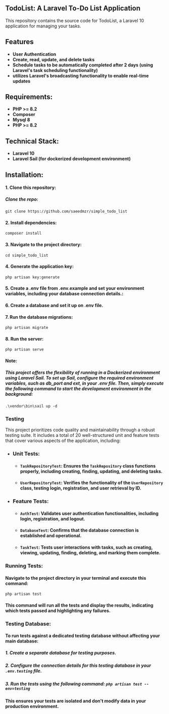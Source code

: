 
## TodoList: A Laravel To-Do List Application


This repository contains the source code for TodoList, a Laravel 10 application for managing your tasks.

## Features
- **User Authentication**
- **Create, read, update, and delete tasks**
- **Schedule tasks to be automatically completed after 2 days (using Laravel's task scheduling functionality)**
- **utilizes Laravel's broadcasting functionality to enable real-time updates**

## Requirements:

- **PHP >= 8.2**
- **Composer**
- **Mysql 8**
- **PHP >= 8.2**
## Technical Stack:
- **Laravel 10**
- **Laravel Sail (for dockerized development environment)**

## Installation:

#### 1. Clone this repository:

##### Clone the repo:
`git clone https://github.com/saeedmzr/simple_todo_list`

#### 2. Install dependencies:
`composer install`

#### 3. Navigate to the project directory:
`cd simple_todo_list`

#### 4. Generate the application key:
`php artisan key:generate`

#### 5. Create a .env file from .env.example and set your environment variables, including your database connection details.:

#### 6. Create a database and set it up on .env file.

#### 7. Run the database migrations:
`php artisan migrate`

#### 8. Run the server:
`php artisan serve`

#### Note:
##### This project offers the flexibility of running in a Dockerized environment using Laravel Sail. To set up Sail, configure the required environment variables, such as db_port and ext, in your .env file. Then, simply execute the following command to start the development environment in the background: ######

`.\vendor\bin\sail up -d`

### Testing

This project prioritizes code quality and maintainability through a robust testing suite. It includes a total of 20 well-structured unit and feature tests that cover various aspects of the application, including:

- ### Unit Tests: ###
    - #### `TaskRepositoryTest`: Ensures the `TaskRepository` class functions properly, including creating, finding, updating, and deleting tasks. ###
    - #### `UserRepositoryTest`:  Verifies the functionality of the `UserRepository` class, testing login, registration, and user retrieval by ID. ###
- ### Feature  Tests: ###
    - #### `AuthTest`: Validates user authentication functionalities, including login, registration, and logout. ###
    - #### `DatabaseTest`:  Confirms that the database connection is established and operational. ###
    - #### `TaskTest`: Tests user interactions with tasks, such as creating, viewing, updating, finding, deleting, and marking them complete. ###

### Running Tests:

#### Navigate to the project directory in your terminal and execute this command:
`php artisan test`

#### This command will run all the tests and display the results, indicating which tests passed and highlighting any failures.

### Testing Database:

#### To run tests against a dedicated testing database without affecting your main database:

##### 1. Create a separate database for testing purposes.
##### 2. Configure the connection details for this testing database in your `.env.testing` file.
##### 3. Run the tests using the following command: `php artisan test --env=testing` 

#### This ensures your tests are isolated and don't modify data in your production environment.
